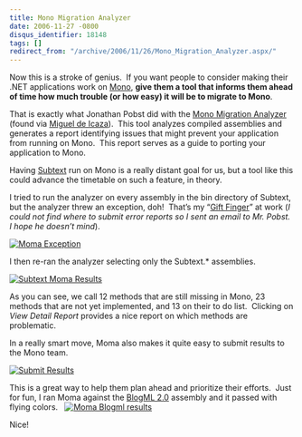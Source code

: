 ```yaml
---
title: Mono Migration Analyzer
date: 2006-11-27 -0800
disqus_identifier: 18148
tags: []
redirect_from: "/archive/2006/11/26/Mono_Migration_Analyzer.aspx/"
---
```


Now this is a stroke of genius.  If you want people to consider making
their .NET applications work on
[Mono](http://www.mono-project.com/ "Mono"), **give them a tool that
informs them ahead of time how much trouble (or how easy) it will be to
migrate to Mono**.

That is exactly what Jonathan Pobst did with the [Mono Migration
Analyzer](http://www.mono-project.com/MoMA "Mono Migration Analyzer Page")
(found via [Miguel de
Icaza](http://tirania.org/blog/archive/2006/Nov-27.html "Mono Migration Analyzer")). 
This tool analyzes compiled assemblies and generates a report
identifying issues that might prevent your application from running on
Mono.  This report serves as a guide to porting your application to
Mono.

Having [Subtext](http://subtextproject.com/ "Subtext Project Website")
run on Mono is a really distant goal for us, but a tool like this could
advance the timetable on such a feature, in theory.

I tried to run the analyzer on every assembly in the bin directory of
Subtext, but the analyzer threw an exception, doh!  That’s my “[Gift
Finger](https://haacked.com/archive/2005/07/11/Debugging-Detective-Stories.aspx "Debugging Detective Stories")”
at work (*I could not find where to submit error reports so I sent an
email to Mr. Pobst. I hope he doesn’t mind*).

[![Moma
Exception](https://haacked.com/images/haacked_com/WindowsLiveWriter/MonoMigrationAnalyzer_9B03/MonoAnalyzerException_thumb%5B1%5D.png)](https://haacked.com/images/haacked_com/WindowsLiveWriter/MonoMigrationAnalyzer_9B03/MonoAnalyzerException%5B5%5D.png)

I then re-ran the analyzer selecting only the Subtext.\* assemblies.

[![Subtext Moma
Results](https://haacked.com/images/haacked_com/WindowsLiveWriter/MonoMigrationAnalyzer_9B03/Moma-Results_thumb%5B6%5D.png)](https://haacked.com/images/haacked_com/WindowsLiveWriter/MonoMigrationAnalyzer_9B03/Moma-Results%5B12%5D.png)

As you can see, we call 12 methods that are still missing in Mono, 23
methods that are not yet implemented, and 13 on their to do list. 
Clicking on *View Detail Report* provides a nice report on which methods
are problematic.

In a really smart move, Moma also makes it quite easy to submit results
to the Mono team.

[![Submit
Results](https://haacked.com/images/haacked_com/WindowsLiveWriter/MonoMigrationAnalyzer_9B03/Moma-Submit-Results_thumb%5B1%5D.png)](https://haacked.com/images/haacked_com/WindowsLiveWriter/MonoMigrationAnalyzer_9B03/Moma-Submit-Results%5B3%5D.png)

This is a great way to help them plan ahead and prioritize their
efforts.  Just for fun, I ran Moma against the [BlogML
2.0](http://codeplex.com/Wiki/View.aspx?ProjectName=BlogML "BlogML on CodePlex")
assembly and it passed with flying colors.   [![Moma Blogml
results](https://haacked.com/images/haacked_com/WindowsLiveWriter/MonoMigrationAnalyzer_9B03/Moma-BlogMl-Results_thumb%5B3%5D.png)](https://haacked.com/images/haacked_com/WindowsLiveWriter/MonoMigrationAnalyzer_9B03/Moma-BlogMl-Results%5B7%5D.png)

Nice!

